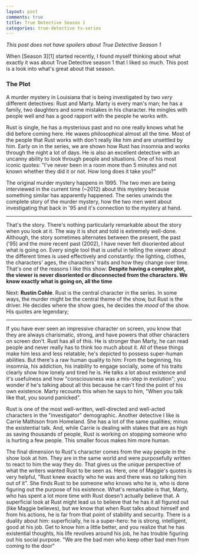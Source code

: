 ```yaml
---
layout: post
comments: true
title: True Detective Season 1
categories: true-detective tv-series
---
```


_This post does not have spoilers about True Detective Season 1_

When [Season 3][1] started recently, I found myself thinking about what exactly
it was about True Detective season 1 that I liked so much. This post is a look
into what's great about that season.

### The Plot

A murder mystery in Louisiana that is being investigated by two _very_ different
detectives: Rust and Marty. Marty is every man's man; he has a family, two
daughters and some mistakes in his character. He mingles with people well and
has a good rapport with the people he works with. 

<!--more-->

Rust is single, he has a mysterious past and no one really knows what he did
before coming here. He waxes philosophical almost all the time.  Most of the
people that Rust works with don't really like him and are unsettled by him.
Early on in the series, we are shown how Rust has insomnia and works through the
night a lot of days. He is also an excellent detective with an uncanny ability
to look through people and situations. One of his most iconic quotes: "I've
never been in a room more than 5 minutes and not known whether they did it or
not. How long does it take you?"

The original murder mystery happens in 1995. The two men are being interviewed
in the current time (~2012) about this mystery because something similar has
apparently happened. The series unwinds the complete story of the murder
mystery, how the two men went about investigating that back in '95 and it's
connection to the mystery at hand.

____

That's the story. There's nothing particularly remarkable about the story when
you look at it. The way it is shot and told is extremely well-done. Although, the
story sometimes alternates between the present, the past ('95) and the more
recent past (2002), I have never felt disoriented about what is going on. Every
single tool that is useful in telling the viewer about the different times is
used effectively and constantly: the lighting, clothes, the characters' ages,
the characters' traits and how they change over time. That's one of the reasons I
like this show: **Despite having a complex plot, the viewer is never disoriented
or disconnected from the characters. We know exactly what is going on, all the
time**

Next: **Rustin Cohle**. Rust is the central character in the series. In some
ways, the murder might be the central theme of the show, but Rust is the
driver. He decides where the show goes, he decides the _mood_ of the show. His
quotes are legendary;

____

If you have ever seen an impressive character on screen, you know that they are
always charismatic, strong, and have powers that other characters on screen
don't. Rust has all of this. He is stronger than Marty, he can read people
and never really has to think too much about it. All of these things make
him less and less relatable; he's depicted to possess super-human abilities. But
there's a raw human quality to him: From the beginning, his insomnia, his
addiction, his inability to engage socially, some of his traits clearly show how
lonely and tired he is. He talks a lot about existence and it's usefulness and
how "consciousness was a mis-step in evolution"; you wonder if he's talking
about all this because he can't find the point of his own existence. Marty
recounts this when he says to him, "When you talk like that, you sound
panicked".

Rust is one of the most well-written, well-directed and well-acted characters in
the "investigator" demographic. Another detective I like is Carrie Mathison from
Homeland. She has a lot of the same qualities; minus the existential talk. And,
while Carrie is dealing with stakes that are as high as saving thousands of
people, Rust is working on stopping someone who is hurting a few people. This
smaller focus makes him more human.

The final dimension to Rust's character comes from the way people in the show
look at him. They are in the same world and were purposefully written to react
to him the way they do. That gives us the unique perspective of what the
writers wanted Rust to be seen as. Here, one of Maggie's quotes is very helpful,
"Rust knew exactly who he was and there was no talking him out of it". She finds
Rust to be someone who knows who he is, who is done figuring out the purpose of
his existence. What's remarkable is that, Marty, who has spent a lot more time
with Rust doesn't actually believe that. A superficial look at Rust might lead
us to believe that he has it all figured out (like Maggie believes), but we know
that when Rust talks about himself and from his actions, he is far from that
point of stability and security. There is a duality about him: superficially, he
is a super-hero: he is strong, intelligent, good at his job. Get to know him a
little better, and you realize that he has existential thoughts, his life
revolves around his job, he has trouble figuring out his social purpose. "We are
the bad men who keep other bad men from coming to the door"
